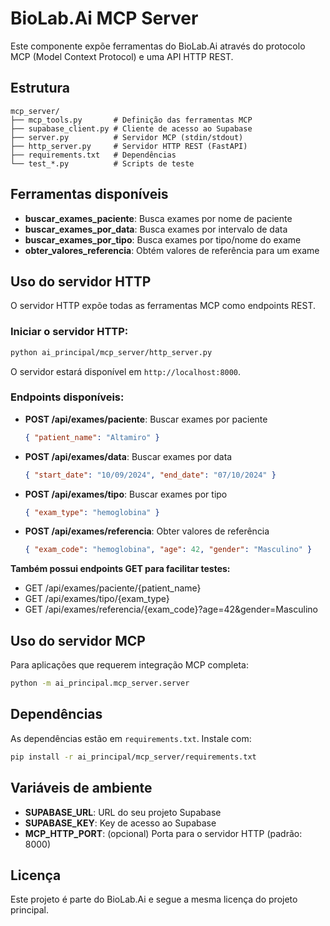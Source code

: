 # BioLab.Ai MCP Server

Este componente expõe ferramentas do BioLab.Ai através do protocolo MCP (Model Context Protocol) e uma API HTTP REST.

## Estrutura

```
mcp_server/
├── mcp_tools.py       # Definição das ferramentas MCP
├── supabase_client.py # Cliente de acesso ao Supabase
├── server.py          # Servidor MCP (stdin/stdout)
├── http_server.py     # Servidor HTTP REST (FastAPI)
├── requirements.txt   # Dependências
└── test_*.py          # Scripts de teste
```

## Ferramentas disponíveis

- **buscar_exames_paciente**: Busca exames por nome de paciente
- **buscar_exames_por_data**: Busca exames por intervalo de data
- **buscar_exames_por_tipo**: Busca exames por tipo/nome do exame
- **obter_valores_referencia**: Obtém valores de referência para um exame

## Uso do servidor HTTP

O servidor HTTP expõe todas as ferramentas MCP como endpoints REST.

### Iniciar o servidor HTTP:

```bash
python ai_principal/mcp_server/http_server.py
```

O servidor estará disponível em `http://localhost:8000`.

### Endpoints disponíveis:

- **POST /api/exames/paciente**: Buscar exames por paciente
  ```json
  { "patient_name": "Altamiro" }
  ```

- **POST /api/exames/data**: Buscar exames por data
  ```json
  { "start_date": "10/09/2024", "end_date": "07/10/2024" }
  ```

- **POST /api/exames/tipo**: Buscar exames por tipo
  ```json
  { "exam_type": "hemoglobina" }
  ```

- **POST /api/exames/referencia**: Obter valores de referência
  ```json
  { "exam_code": "hemoglobina", "age": 42, "gender": "Masculino" }
  ```

**Também possui endpoints GET para facilitar testes:**
- GET /api/exames/paciente/{patient_name}
- GET /api/exames/tipo/{exam_type}
- GET /api/exames/referencia/{exam_code}?age=42&gender=Masculino

## Uso do servidor MCP

Para aplicações que requerem integração MCP completa:

```bash
python -m ai_principal.mcp_server.server
```

## Dependências

As dependências estão em `requirements.txt`. Instale com:

```bash
pip install -r ai_principal/mcp_server/requirements.txt
```

## Variáveis de ambiente

- **SUPABASE_URL**: URL do seu projeto Supabase
- **SUPABASE_KEY**: Key de acesso ao Supabase
- **MCP_HTTP_PORT**: (opcional) Porta para o servidor HTTP (padrão: 8000)

## Licença

Este projeto é parte do BioLab.Ai e segue a mesma licença do projeto principal.
